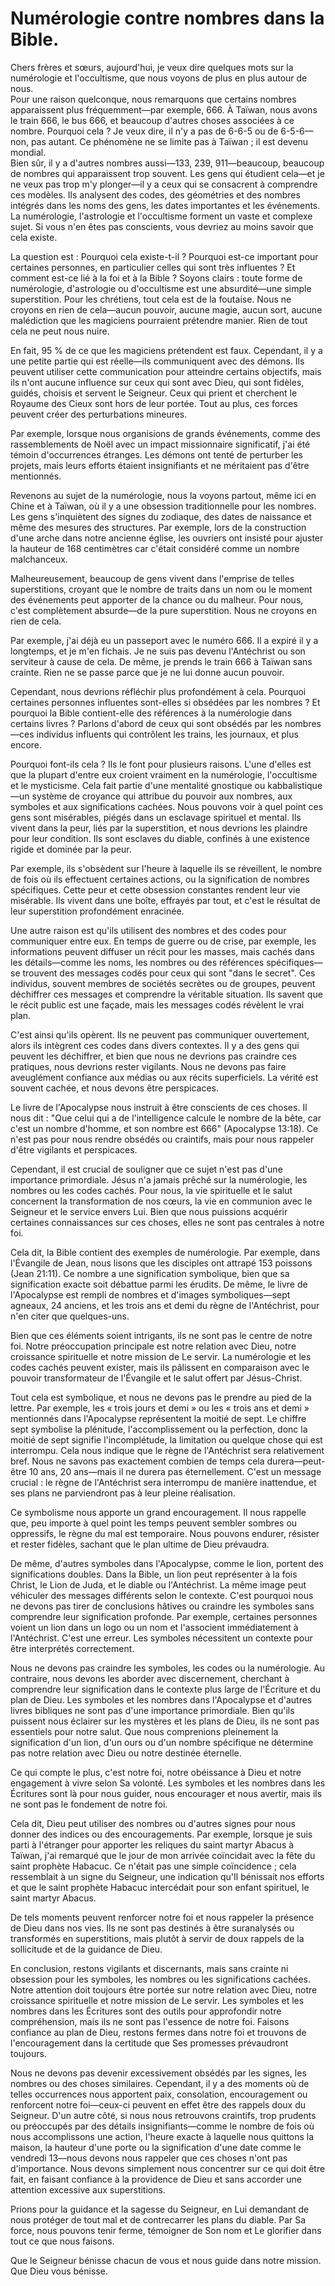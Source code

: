 # Numérologie contre nombres dans la Bible.

Chers frères et sœurs, aujourd'hui, je veux dire quelques mots sur la numérologie et l'occultisme, que nous voyons de plus en plus autour de nous.  
Pour une raison quelconque, nous remarquons que certains nombres apparaissent plus fréquemment—par exemple, 666. À Taïwan, nous avons le train 666, le bus 666, et beaucoup d'autres choses associées à ce nombre. Pourquoi cela ? Je veux dire, il n'y a pas de 6-6-5 ou de 6-5-6—non, pas autant. Ce phénomène ne se limite pas à Taïwan ; il est devenu mondial.  
Bien sûr, il y a d'autres nombres aussi—133, 239, 911—beaucoup, beaucoup de nombres qui apparaissent trop souvent. Les gens qui étudient cela—et je ne veux pas trop m'y plonger—il y a ceux qui se consacrent à comprendre ces modèles. Ils analysent des codes, des géométries et des nombres intégrés dans les noms des gens, les dates importantes et les événements. La numérologie, l'astrologie et l'occultisme forment un vaste et complexe sujet. Si vous n'en êtes pas conscients, vous devriez au moins savoir que cela existe.  

La question est : Pourquoi cela existe-t-il ? Pourquoi est-ce important pour certaines personnes, en particulier celles qui sont très influentes ? Et comment est-ce lié à la foi et à la Bible ? Soyons clairs : toute forme de numérologie, d'astrologie ou d'occultisme est une absurdité—une simple superstition. Pour les chrétiens, tout cela est de la foutaise. Nous ne croyons en rien de cela—aucun pouvoir, aucune magie, aucun sort, aucune malédiction que les magiciens pourraient prétendre manier. Rien de tout cela ne peut nous nuire.  

En fait, 95 % de ce que les magiciens prétendent est faux. Cependant, il y a une petite partie qui est réelle—ils communiquent avec des démons. Ils peuvent utiliser cette communication pour atteindre certains objectifs, mais ils n'ont aucune influence sur ceux qui sont avec Dieu, qui sont fidèles, guidés, choisis et servent le Seigneur. Ceux qui prient et cherchent le Royaume des Cieux sont hors de leur portée. Tout au plus, ces forces peuvent créer des perturbations mineures.  

Par exemple, lorsque nous organisions de grands événements, comme des rassemblements de Noël avec un impact missionnaire significatif, j'ai été témoin d'occurrences étranges. Les démons ont tenté de perturber les projets, mais leurs efforts étaient insignifiants et ne méritaient pas d'être mentionnés.  

Revenons au sujet de la numérologie, nous la voyons partout, même ici en Chine et à Taïwan, où il y a une obsession traditionnelle pour les nombres. Les gens s'inquiètent des signes du zodiaque, des dates de naissance et même des mesures des structures. Par exemple, lors de la construction d'une arche dans notre ancienne église, les ouvriers ont insisté pour ajuster la hauteur de 168 centimètres car c'était considéré comme un nombre malchanceux.  

Malheureusement, beaucoup de gens vivent dans l'emprise de telles superstitions, croyant que le nombre de traits dans un nom ou le moment des événements peut apporter de la chance ou du malheur. Pour nous, c'est complètement absurde—de la pure superstition. Nous ne croyons en rien de cela.  

Par exemple, j'ai déjà eu un passeport avec le numéro 666. Il a expiré il y a longtemps, et je m'en fichais. Je ne suis pas devenu l'Antéchrist ou son serviteur à cause de cela. De même, je prends le train 666 à Taïwan sans crainte. Rien ne se passe parce que je ne lui donne aucun pouvoir.  

Cependant, nous devrions réfléchir plus profondément à cela. Pourquoi certaines personnes influentes sont-elles si obsédées par les nombres ? Et pourquoi la Bible contient-elle des références à la numérologie dans certains livres ? Parlons d'abord de ceux qui sont obsédés par les nombres—ces individus influents qui contrôlent les trains, les journaux, et plus encore.

Pourquoi font-ils cela ? Ils le font pour plusieurs raisons. L'une d'elles est que la plupart d'entre eux croient vraiment en la numérologie, l'occultisme et le mysticisme. Cela fait partie d'une mentalité gnostique ou kabbalistique—un système de croyance qui attribue du pouvoir aux nombres, aux symboles et aux significations cachées. Nous pouvons voir à quel point ces gens sont misérables, piégés dans un esclavage spirituel et mental. Ils vivent dans la peur, liés par la superstition, et nous devrions les plaindre pour leur condition. Ils sont esclaves du diable, confinés à une existence rigide et dominée par la peur.  

Par exemple, ils s'obsèdent sur l'heure à laquelle ils se réveillent, le nombre de fois où ils effectuent certaines actions, ou la signification de nombres spécifiques. Cette peur et cette obsession constantes rendent leur vie misérable. Ils vivent dans une boîte, effrayés par tout, et c'est le résultat de leur superstition profondément enracinée.  

Une autre raison est qu'ils utilisent des nombres et des codes pour communiquer entre eux. En temps de guerre ou de crise, par exemple, les informations peuvent diffuser un récit pour les masses, mais cachés dans les détails—comme les noms, les nombres ou des références spécifiques—se trouvent des messages codés pour ceux qui sont "dans le secret". Ces individus, souvent membres de sociétés secrètes ou de groupes, peuvent déchiffrer ces messages et comprendre la véritable situation. Ils savent que le récit public est une façade, mais les messages codés révèlent le vrai plan.  

C'est ainsi qu'ils opèrent. Ils ne peuvent pas communiquer ouvertement, alors ils intègrent ces codes dans divers contextes. Il y a des gens qui peuvent les déchiffrer, et bien que nous ne devrions pas craindre ces pratiques, nous devrions rester vigilants. Nous ne devons pas faire aveuglément confiance aux médias ou aux récits superficiels. La vérité est souvent cachée, et nous devons être perspicaces.  

Le livre de l'Apocalypse nous instruit à être conscients de ces choses. Il nous dit : "Que celui qui a de l'intelligence calcule le nombre de la bête, car c'est un nombre d'homme, et son nombre est 666" (Apocalypse 13:18). Ce n'est pas pour nous rendre obsédés ou craintifs, mais pour nous rappeler d'être vigilants et perspicaces.  

Cependant, il est crucial de souligner que ce sujet n'est pas d'une importance primordiale. Jésus n'a jamais prêché sur la numérologie, les nombres ou les codes cachés. Pour nous, la vie spirituelle et le salut concernent la transformation de nos cœurs, la vie en communion avec le Seigneur et le service envers Lui. Bien que nous puissions acquérir certaines connaissances sur ces choses, elles ne sont pas centrales à notre foi.  

Cela dit, la Bible contient des exemples de numérologie. Par exemple, dans l'Évangile de Jean, nous lisons que les disciples ont attrapé 153 poissons (Jean 21:11). Ce nombre a une signification symbolique, bien que sa signification exacte soit débattue parmi les érudits. De même, le livre de l'Apocalypse est rempli de nombres et d'images symboliques—sept agneaux, 24 anciens, et les trois ans et demi du règne de l'Antéchrist, pour n'en citer que quelques-uns.  

Bien que ces éléments soient intrigants, ils ne sont pas le centre de notre foi. Notre préoccupation principale est notre relation avec Dieu, notre croissance spirituelle et notre mission de Le servir. La numérologie et les codes cachés peuvent exister, mais ils pâlissent en comparaison avec le pouvoir transformateur de l'Évangile et le salut offert par Jésus-Christ.

Tout cela est symbolique, et nous ne devons pas le prendre au pied de la lettre. Par exemple, les « trois jours et demi » ou les « trois ans et demi » mentionnés dans l'Apocalypse représentent la moitié de sept. Le chiffre sept symbolise la plénitude, l'accomplissement ou la perfection, donc la moitié de sept signifie l'incomplétude, la limitation ou quelque chose qui est interrompu. Cela nous indique que le règne de l'Antéchrist sera relativement bref. Nous ne savons pas exactement combien de temps cela durera—peut-être 10 ans, 20 ans—mais il ne durera pas éternellement. C'est un message crucial : le règne de l'Antéchrist sera interrompu de manière inattendue, et ses plans ne parviendront pas à leur pleine réalisation.  

Ce symbolisme nous apporte un grand encouragement. Il nous rappelle que, peu importe à quel point les temps peuvent sembler sombres ou oppressifs, le règne du mal est temporaire. Nous pouvons endurer, résister et rester fidèles, sachant que le plan ultime de Dieu prévaudra.  

De même, d'autres symboles dans l'Apocalypse, comme le lion, portent des significations doubles. Dans la Bible, un lion peut représenter à la fois Christ, le Lion de Juda, et le diable ou l'Antéchrist. La même image peut véhiculer des messages différents selon le contexte. C'est pourquoi nous ne devons pas tirer de conclusions hâtives ou craindre les symboles sans comprendre leur signification profonde. Par exemple, certaines personnes voient un lion dans un logo ou un nom et l'associent immédiatement à l'Antéchrist. C'est une erreur. Les symboles nécessitent un contexte pour être interprétés correctement.  

Nous ne devons pas craindre les symboles, les codes ou la numérologie. Au contraire, nous devons les aborder avec discernement, cherchant à comprendre leur signification dans le contexte plus large de l'Écriture et du plan de Dieu. Les symboles et les nombres dans l'Apocalypse et d'autres livres bibliques ne sont pas d'une importance primordiale. Bien qu'ils puissent nous éclairer sur les mystères et les plans de Dieu, ils ne sont pas essentiels pour notre salut. Que nous comprenions pleinement la signification d'un lion, d'un ours ou d'un nombre spécifique ne détermine pas notre relation avec Dieu ou notre destinée éternelle.  

Ce qui compte le plus, c'est notre foi, notre obéissance à Dieu et notre engagement à vivre selon Sa volonté. Les symboles et les nombres dans les Écritures sont là pour nous guider, nous encourager et nous avertir, mais ils ne sont pas le fondement de notre foi.  

Cela dit, Dieu peut utiliser des nombres ou d'autres signes pour nous donner des indices ou des encouragements. Par exemple, lorsque je suis parti à l'étranger pour apporter les reliques du saint martyr Abacus à Taïwan, j'ai remarqué que le jour de mon arrivée coïncidait avec la fête du saint prophète Habacuc. Ce n'était pas une simple coïncidence ; cela ressemblait à un signe du Seigneur, une indication qu'Il bénissait nos efforts et que le saint prophète Habacuc intercédait pour son enfant spirituel, le saint martyr Abacus.  

De tels moments peuvent renforcer notre foi et nous rappeler la présence de Dieu dans nos vies. Ils ne sont pas destinés à être suranalysés ou transformés en superstitions, mais plutôt à servir de doux rappels de la sollicitude et de la guidance de Dieu.  

En conclusion, restons vigilants et discernants, mais sans crainte ni obsession pour les symboles, les nombres ou les significations cachées. Notre attention doit toujours être portée sur notre relation avec Dieu, notre croissance spirituelle et notre mission de Le servir. Les symboles et les nombres dans les Écritures sont des outils pour approfondir notre compréhension, mais ils ne sont pas l'essence de notre foi. Faisons confiance au plan de Dieu, restons fermes dans notre foi et trouvons de l'encouragement dans la certitude que Ses promesses prévaudront toujours.  

Nous ne devons pas devenir excessivement obsédés par les signes, les nombres ou des choses similaires. Cependant, il y a des moments où de telles occurrences nous apportent paix, consolation, encouragement ou renforcent notre foi—ceux-ci peuvent en effet être des rappels doux du Seigneur. D'un autre côté, si nous nous retrouvons craintifs, trop prudents ou préoccupés par des détails insignifiants—comme le nombre de fois où nous accomplissons une action, l'heure exacte à laquelle nous quittons la maison, la hauteur d'une porte ou la signification d'une date comme le vendredi 13—nous devons nous rappeler que ces choses n'ont pas d'importance. Nous devons simplement nous concentrer sur ce qui doit être fait, en faisant confiance à la providence de Dieu et sans accorder une attention excessive aux superstitions.  

Prions pour la guidance et la sagesse du Seigneur, en Lui demandant de nous protéger de tout mal et de contrecarrer les plans du diable. Par Sa force, nous pouvons tenir ferme, témoigner de Son nom et Le glorifier dans tout ce que nous faisons.  

Que le Seigneur bénisse chacun de vous et nous guide dans notre mission. Que Dieu vous bénisse.

